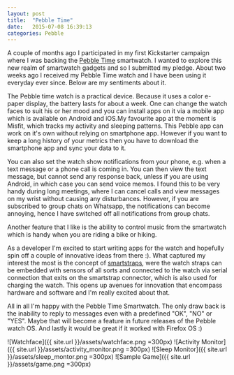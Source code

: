 ```yaml
---
layout: post
title:  "Pebble Time"
date:   2015-07-08 16:39:13
categories: Pebble
---
```


A couple of months ago I participated in my first Kickstarter campaign where I was backing the [Pebble Time](https://getpebble.com/pebble_time) smartwatch. I wanted to explore this new realm of smartwatch gadgets and so I submitted my pledge. About two weeks ago I received my Pebble Time watch and I have been using it everyday ever since. Below are my sentiments about it.

The Pebble time watch is a practical device. Because it uses a color e-paper display, the battery lasts for about a week. One can change the watch faces to suit his or her mood  and you can install apps on it via a mobile app which is available on Android and iOS.My favourite app at the moment is Misfit, which tracks my activity and sleeping patterns. This Pebble app can work on it's own  without relying on  smartphone app. However if you want to keep a long history of your metrics then you have to download the smartphone app and sync your data to it. 

You can also set the watch show notifications from your phone, e.g. when a text message or a phone call is coming in. You can then view the text message, but cannot send any response back, unless if you are using Android, in which case you can send voice memos. I found this to be very handy during long meetings, where I can cancel calls and view messages on my wrist without causing any disturbances. However, if you are subscribed to group chats on Whatsapp, the notifications can become annoying, hence I have switched off all notifications from group chats.

Another feature that I like is the ability to control music from the smartwatch which is handy when you are riding a bike or hiking. 

As a developer I'm excited to start writing apps for the watch and hopefully spin off a couple of innovative ideas from there :). What captured my interest the most is the concept of [smartstraps](http://developer.getpebble.com/smartstraps/), were the watch straps can be embedded with sensors of all sorts and connected to the watch via serial connection that exits on the smartstrap connector, which is also used for charging the watch. This opens up avenues for innovation that encompass hardware and software and I'm really excited about that. 

All in all I'm happy with the Pebble Time Smartwatch. The only draw back is the inability to reply to messages even with a predefined "OK", "NO" or "YES". Maybe that will become a feature in future releases of the Pebble watch OS. And lastly it would be great if it worked with Firefox OS :)

![Watchface]({{ site.url }}/assets/watchface.png =300px)
![Activity Monitor]({{ site.url }}/assets/activity_monitor.png =300px)
![Sleep Monitor]({{ site.url }}/assets/sleep_montor.png =300px)
![Sample Game]({{ site.url }}/assets/game.png =300px)
